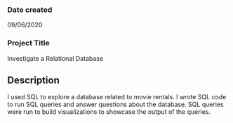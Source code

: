 ### Date created
09/06/2020

### Project Title
Investigate a Relational Database

## Description
I used SQL to explore a database related to movie rentals. I wrote SQL code to run SQL queries and answer questions about the database. SQL queries were run to build visualizations to showcase the output of the queries.
